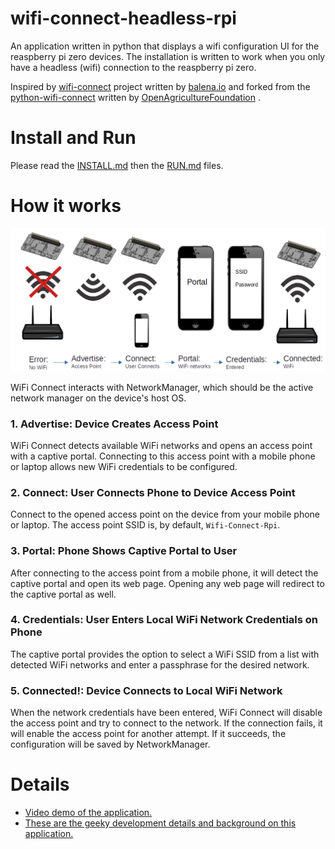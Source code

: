 # wifi-connect-headless-rpi
An application written in python that displays a wifi configuration UI for the reaspberry pi zero devices.   The installation is written to work when you only have a headless (wifi) connection to the reaspberry pi zero.    

Inspired by [wifi-connect](https://github.com/balena-io/wifi-connect) project written by [balena.io](https://www.balena.io/) and forked from the [python-wifi-connect](https://github.com/OpenAgricultureFoundation/python-wifi-connect) written by [OpenAgricultureFoundation](https://github.com/OpenAgricultureFoundation) .

# Install and Run

Please read the [INSTALL.md](INSTALL.md) then the [RUN.md](RUN.md) files.

# How it works
![How it works](./docs/images/how-it-works.png?raw=true)

WiFi Connect interacts with NetworkManager, which should be the active network manager on the device's host OS.

### 1. Advertise: Device Creates Access Point

WiFi Connect detects available WiFi networks and opens an access point with a captive portal. Connecting to this access point with a mobile phone or laptop allows new WiFi credentials to be configured.

### 2. Connect: User Connects Phone to Device Access Point

Connect to the opened access point on the device from your mobile phone or laptop. The access point SSID is, by default, `Wifi-Connect-Rpi`. 

### 3. Portal: Phone Shows Captive Portal to User

After connecting to the access point from a mobile phone, it will detect the captive portal and open its web page. Opening any web page will redirect to the captive portal as well.

### 4. Credentials: User Enters Local WiFi Network Credentials on Phone

The captive portal provides the option to select a WiFi SSID from a list with detected WiFi networks and enter a passphrase for the desired network.

### 5. Connected!: Device Connects to Local WiFi Network

When the network credentials have been entered, WiFi Connect will disable the access point and try to connect to the network. If the connection fails, it will enable the access point for another attempt. If it succeeds, the configuration will be saved by NetworkManager.

# Details
* [Video demo of the application.](https://www.youtube.com/watch?v=TN7jXMmKV50)
* [These are the geeky development details and background on this application.](docs/details.md)


